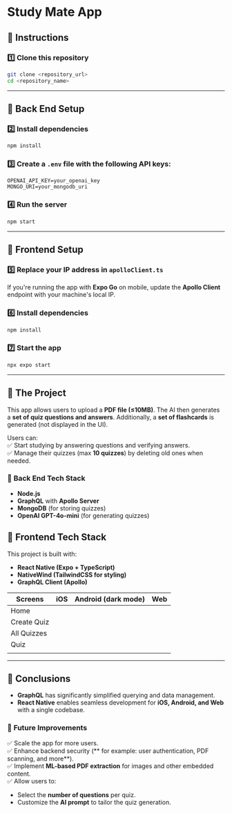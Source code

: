 # Study Mate App  

## 🚀 **Instructions**  

### 1️⃣ Clone this repository  
```sh
git clone <repository_url>
cd <repository_name>
```

---

## 🔧 **Back End Setup**  

### 2️⃣ Install dependencies  
```sh
npm install
```

### 3️⃣ Create a `.env` file with the following API keys:  
```env
OPENAI_API_KEY=your_openai_key
MONGO_URI=your_mongodb_uri
```

### 4️⃣ Run the server  
```sh
npm start
```

---

## 🎨 **Frontend Setup**  

### 5️⃣ Replace your IP address in `apolloClient.ts`  
If you're running the app with **Expo Go** on mobile, update the **Apollo Client** endpoint with your machine's local IP.

### 6️⃣ Install dependencies  
```sh
npm install
```

### 7️⃣ Start the app  
```sh
npx expo start
```

---

## 📌 **The Project**  

This app allows users to upload a **PDF file (≤10MB)**. The AI then generates a **set of quiz questions and answers**. Additionally, a **set of flashcards** is generated (not displayed in the UI).  

Users can:  
✅ Start studying by answering questions and verifying answers.  
✅ Manage their quizzes (max **10 quizzes**) by deleting old ones when needed.  

### 🔧 **Back End Tech Stack**  
- **Node.js**  
- **GraphQL** with **Apollo Server**  
- **MongoDB** (for storing quizzes)  
- **OpenAI GPT-4o-mini** (for generating quizzes)  


## 🎨 **Frontend Tech Stack**  

This project is built with:  
- **React Native (Expo + TypeScript)**  
- **NativeWind (TailwindCSS for styling)**  
- **GraphQL Client (Apollo)**  


| Screens     | iOS | Android (dark mode)| Web |
|-------------|:--:|:------:|:---:|
| Home        |   |     |   |
| Create Quiz |   |      |   |
| All Quizzes |   |      |   |
| Quiz        |   |      |   |
|             |   |      |   |


---

## 📌 **Conclusions**  

- **GraphQL** has significantly simplified querying and data management.  
- **React Native** enables seamless development for **iOS, Android, and Web** with a single codebase.  

### 🚀 **Future Improvements**  
✅ Scale the app for more users.  
✅ Enhance backend security (** for example: user authentication, PDF scanning, and more**).  
✅ Implement **ML-based PDF extraction** for images and other embedded content.  
✅ Allow users to:  
   - Select the **number of questions** per quiz.  
   - Customize the **AI prompt** to tailor the quiz generation.  
